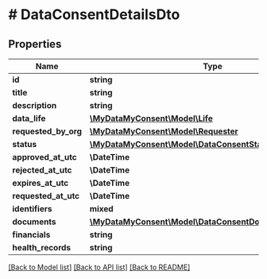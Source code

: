 # # DataConsentDetailsDto

## Properties

Name | Type | Description | Notes
------------ | ------------- | ------------- | -------------
**id** | **string** |  |
**title** | **string** |  | [optional]
**description** | **string** |  | [optional]
**data_life** | [**\MyDataMyConsent\Model\Life**](Life.md) |  | [optional]
**requested_by_org** | [**\MyDataMyConsent\Model\Requester**](Requester.md) |  | [optional]
**status** | [**\MyDataMyConsent\Model\DataConsentStatus**](DataConsentStatus.md) |  | [optional]
**approved_at_utc** | **\DateTime** |  | [optional]
**rejected_at_utc** | **\DateTime** |  | [optional]
**expires_at_utc** | **\DateTime** |  | [optional]
**requested_at_utc** | **\DateTime** |  | [optional]
**identifiers** | **mixed** |  | [optional]
**documents** | [**\MyDataMyConsent\Model\DataConsentDocumentDetailsDto[]**](DataConsentDocumentDetailsDto.md) |  | [optional]
**financials** | **string** |  | [optional]
**health_records** | **string** |  | [optional]

[[Back to Model list]](../../README.md#models) [[Back to API list]](../../README.md#endpoints) [[Back to README]](../../README.md)
